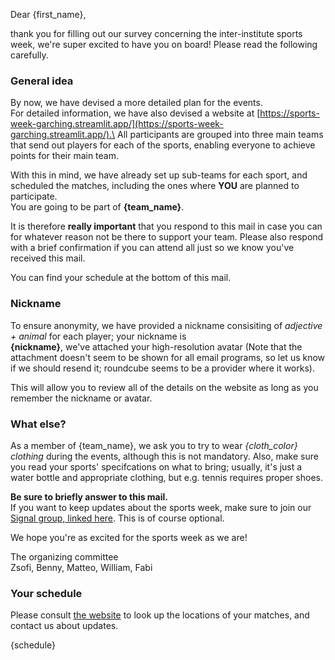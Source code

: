 Dear {first_name},

thank you for filling out our survey concerning the inter-institute sports week, we're super excited to have you on board!
Please read the following carefully.

### General idea

By now, we have devised a more detailed plan for the events.\
For detailed information, we have also devised a website at [https://sports-week-garching.streamlit.app/](https://sports-week-garching.streamlit.app/).\
All participants are grouped into three main teams that send out players for each of the sports, enabling everyone to achieve points for their main team.

With this in mind, we have already set up sub-teams for each sport, and scheduled the matches, including the ones where **YOU** are planned to participate.\
You are going to be part of **{team_name}**.

It is therefore **really important** that you respond to this mail in case you can for whatever reason not be there to support your team. Please also respond with a brief confirmation if you can attend all just so we know you've received this mail.

You can find your schedule at the bottom of this mail.

### Nickname

To ensure anonymity, we have provided a nickname consisiting of *adjective + animal* for each player; your nickname is\
    **{nickname}**, we've attached your high-resolution avatar (Note that the attachment doesn't seem to be shown for all email programs, so let us know if we should resend it; roundcube seems to be a provider where it works).

This will allow you to review all of the details on the website as long as you remember the nickname or avatar.

### What else?

As a member of {team_name}, we ask you to try to wear *{cloth_color} clothing* during the events, although this is not mandatory. Also, make sure you read your sports' specifcations on what to bring; usually, it's just a water bottle and appropriate clothing, but e.g. tennis requires proper shoes.

**Be sure to briefly answer to this mail.**\
If you want to keep updates about the sports week, make sure to join our [Signal group, linked here]({signal_link}). This is of course optional.

We hope you're as excited for the sports week as we are!

The organizing committee\
Zsofi, Benny, Matteo, William, Fabi

### Your schedule

Please consult [the website](https://sports-week-garching.streamlit.app/) to look up the locations of your matches, and contact us about updates.

{schedule}
